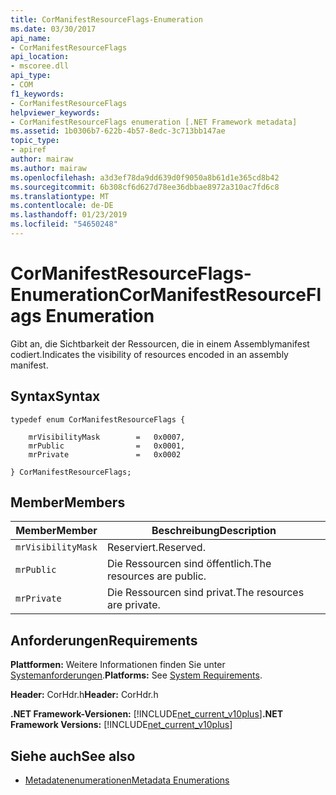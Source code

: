 ```yaml
---
title: CorManifestResourceFlags-Enumeration
ms.date: 03/30/2017
api_name:
- CorManifestResourceFlags
api_location:
- mscoree.dll
api_type:
- COM
f1_keywords:
- CorManifestResourceFlags
helpviewer_keywords:
- CorManifestResourceFlags enumeration [.NET Framework metadata]
ms.assetid: 1b0306b7-622b-4b57-8edc-3c713bb147ae
topic_type:
- apiref
author: mairaw
ms.author: mairaw
ms.openlocfilehash: a3d3ef78da9dd639d0f9050a8b61d1e365cd8b42
ms.sourcegitcommit: 6b308cf6d627d78ee36dbbae8972a310ac7fd6c8
ms.translationtype: MT
ms.contentlocale: de-DE
ms.lasthandoff: 01/23/2019
ms.locfileid: "54650248"
---
```

# <a name="cormanifestresourceflags-enumeration"></a><span data-ttu-id="d4742-102">CorManifestResourceFlags-Enumeration</span><span class="sxs-lookup"><span data-stu-id="d4742-102">CorManifestResourceFlags Enumeration</span></span>
<span data-ttu-id="d4742-103">Gibt an, die Sichtbarkeit der Ressourcen, die in einem Assemblymanifest codiert.</span><span class="sxs-lookup"><span data-stu-id="d4742-103">Indicates the visibility of resources encoded in an assembly manifest.</span></span>  
  
## <a name="syntax"></a><span data-ttu-id="d4742-104">Syntax</span><span class="sxs-lookup"><span data-stu-id="d4742-104">Syntax</span></span>  
  
```  
typedef enum CorManifestResourceFlags {  
  
    mrVisibilityMask        =   0x0007,  
    mrPublic                =   0x0001,  
    mrPrivate               =   0x0002  
  
} CorManifestResourceFlags;  
```  
  
## <a name="members"></a><span data-ttu-id="d4742-105">Member</span><span class="sxs-lookup"><span data-stu-id="d4742-105">Members</span></span>  
  
|<span data-ttu-id="d4742-106">Member</span><span class="sxs-lookup"><span data-stu-id="d4742-106">Member</span></span>|<span data-ttu-id="d4742-107">Beschreibung</span><span class="sxs-lookup"><span data-stu-id="d4742-107">Description</span></span>|  
|------------|-----------------|  
|`mrVisibilityMask`|<span data-ttu-id="d4742-108">Reserviert.</span><span class="sxs-lookup"><span data-stu-id="d4742-108">Reserved.</span></span>|  
|`mrPublic`|<span data-ttu-id="d4742-109">Die Ressourcen sind öffentlich.</span><span class="sxs-lookup"><span data-stu-id="d4742-109">The resources are public.</span></span>|  
|`mrPrivate`|<span data-ttu-id="d4742-110">Die Ressourcen sind privat.</span><span class="sxs-lookup"><span data-stu-id="d4742-110">The resources are private.</span></span>|  
  
## <a name="requirements"></a><span data-ttu-id="d4742-111">Anforderungen</span><span class="sxs-lookup"><span data-stu-id="d4742-111">Requirements</span></span>  
 <span data-ttu-id="d4742-112">**Plattformen:** Weitere Informationen finden Sie unter [Systemanforderungen](../../../../docs/framework/get-started/system-requirements.md).</span><span class="sxs-lookup"><span data-stu-id="d4742-112">**Platforms:** See [System Requirements](../../../../docs/framework/get-started/system-requirements.md).</span></span>  
  
 <span data-ttu-id="d4742-113">**Header:** CorHdr.h</span><span class="sxs-lookup"><span data-stu-id="d4742-113">**Header:** CorHdr.h</span></span>  
  
 <span data-ttu-id="d4742-114">**.NET Framework-Versionen:** [!INCLUDE[net_current_v10plus](../../../../includes/net-current-v10plus-md.md)]</span><span class="sxs-lookup"><span data-stu-id="d4742-114">**.NET Framework Versions:** [!INCLUDE[net_current_v10plus](../../../../includes/net-current-v10plus-md.md)]</span></span>  
  
## <a name="see-also"></a><span data-ttu-id="d4742-115">Siehe auch</span><span class="sxs-lookup"><span data-stu-id="d4742-115">See also</span></span>
- [<span data-ttu-id="d4742-116">Metadatenenumerationen</span><span class="sxs-lookup"><span data-stu-id="d4742-116">Metadata Enumerations</span></span>](../../../../docs/framework/unmanaged-api/metadata/metadata-enumerations.md)
